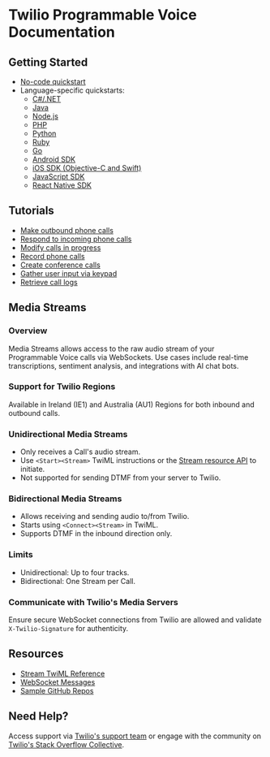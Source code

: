 # Twilio Programmable Voice Documentation

## Getting Started

- [No-code quickstart](https://www.twilio.com/docs/voice/quickstart/no-code-voice-studio-quickstart)
- Language-specific quickstarts:
  - [C#/.NET](https://www.twilio.com/docs/voice/quickstart/csharp)
  - [Java](https://www.twilio.com/docs/voice/quickstart/java)
  - [Node.js](https://www.twilio.com/docs/voice/quickstart/node)
  - [PHP](https://www.twilio.com/docs/voice/quickstart/php)
  - [Python](https://www.twilio.com/docs/voice/quickstart/python)
  - [Ruby](https://www.twilio.com/docs/voice/quickstart/ruby)
  - [Go](https://www.twilio.com/docs/voice/quickstart/go)
  - [Android SDK](https://www.twilio.com/docs/voice/sdks/android/get-started)
  - [iOS SDK (Objective-C and Swift)](https://www.twilio.com/docs/voice/sdks/ios/get-started)
  - [JavaScript SDK](https://www.twilio.com/docs/voice/sdks/javascript/get-started)
  - [React Native SDK](https://www.twilio.com/docs/voice/sdks/react-native/getting-started-with-the-voice-react-native-sdk)

## Tutorials

- [Make outbound phone calls](https://www.twilio.com/docs/voice/tutorials/how-to-make-outbound-phone-calls)
- [Respond to incoming phone calls](https://www.twilio.com/docs/voice/tutorials/how-to-respond-to-incoming-phone-calls)
- [Modify calls in progress](https://www.twilio.com/docs/voice/tutorials/how-to-modify-calls-in-progress)
- [Record phone calls](https://www.twilio.com/docs/voice/tutorials/how-to-record-phone-calls)
- [Create conference calls](https://www.twilio.com/docs/voice/tutorials/how-to-create-conference-calls)
- [Gather user input via keypad](https://www.twilio.com/docs/voice/tutorials/how-to-gather-user-input-via-keypad)
- [Retrieve call logs](https://www.twilio.com/docs/voice/tutorials/how-to-retrieve-call-logs)

## Media Streams

### Overview

Media Streams allows access to the raw audio stream of your Programmable Voice calls via WebSockets. Use cases include real-time transcriptions, sentiment analysis, and integrations with AI chat bots.

### Support for Twilio Regions

Available in Ireland (IE1) and Australia (AU1) Regions for both inbound and outbound calls.

### Unidirectional Media Streams

- Only receives a Call's audio stream.
- Use `<Start><Stream>` TwiML instructions or the [Stream resource API](https://www.twilio.com/docs/voice/api/stream-resource) to initiate.
- Not supported for sending DTMF from your server to Twilio.

### Bidirectional Media Streams

- Allows receiving and sending audio to/from Twilio.
- Starts using `<Connect><Stream>` in TwiML.
- Supports DTMF in the inbound direction only.

### Limits

- Unidirectional: Up to four tracks.
- Bidirectional: One Stream per Call.

### Communicate with Twilio's Media Servers

Ensure secure WebSocket connections from Twilio are allowed and validate `X-Twilio-Signature` for authenticity.

## Resources

- [Stream TwiML Reference](https://www.twilio.com/docs/voice/twiml/stream)
- [WebSocket Messages](https://www.twilio.com/docs/voice/media-streams/websocket-messages)
- [Sample GitHub Repos](https://github.com/twilio/media-streams)

## Need Help?

Access support via [Twilio's support team](https://help.twilio.com) or engage with the community on [Twilio's Stack Overflow Collective](https://stackoverflow.com/collectives/twilio).
